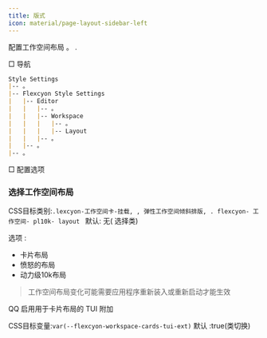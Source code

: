 ```yaml
---
title: 版式
icon: material/page-layout-sidebar-left
---
```


配置工作空间布局 。
.

□ 导航

```md
Style Settings
|-- 。
|-- Flexcyon Style Settings
|   |-- Editor
|   |   |-- 。
|   |   |-- Workspace
|   |   |   |-- 。
|   |   |   |-- Layout
|   |   |-- 。
|   |-- 。
|-- 。
```

□ 配置选项

### 选择工作空间布局

CSS目标类别:`.lexcyon-工作空间卡-挂载,
,
弹性工作空间倾斜排版, . flexcyon- 工作空间- pl10k- layout `
默认: 无( 选择类)

选项 :

- 卡片布局
- 愤怒的布局
- 动力级10k布局
> 工作空间布局变化可能需要应用程序重新装入或重新启动才能生效

QQ 启用用于卡片布局的 TUI 附加

CSS目标变量:`var(--flexcyon-workspace-cards-tui-ext)`
默认 :true(类切换)

